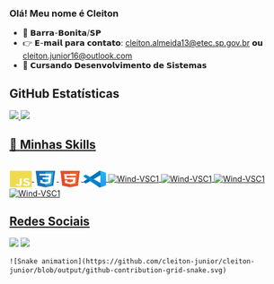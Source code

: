 ### Olá! Meu nome é Cleiton 
- 📍  𝗕𝗮𝗿𝗿𝗮-𝗕𝗼𝗻𝗶𝘁𝗮/𝗦𝗣
- 👉 𝗘-𝗺𝗮𝗶𝗹 𝗽𝗮𝗿𝗮 𝗰𝗼𝗻𝘁𝗮𝘁𝗼: cleiton.almeida13@etec.sp.gov.br 𝗼𝘂 cleiton.junior16@outlook.com
- 🤔 𝗖𝘂𝗿𝘀𝗮𝗻𝗱𝗼 𝗗𝗲𝘀𝗲𝗻𝘃𝗼𝗹𝘃𝗶𝗺𝗲𝗻𝘁𝗼 𝗱𝗲 𝗦𝗶𝘀𝘁𝗲𝗺𝗮𝘀

## **GitHub Estatísticas**

<div align="">
  <a href="https://github.com/cleiton-jr">
     <img height="180em" src="https://github-readme-stats-sigma-five.vercel.app/api/top-langs/?username=Cleiton-Almeida&layout&hide=html&layout=compact=true&theme=dark"/>
  <img height="180em" src="https://github-readme-stats-sigma-five.vercel.app/api?username=Cleiton-Almeida&show_icons=true&theme=dark&include_all_commits=true&count_private=true"/>
</div>
  
  ## 🚀 **Minhas Skills**
  
<div style="display: inline_block"><br>
  <img align="center" alt="Wind-JS" height="30" width="40" src="https://raw.githubusercontent.com/devicons/devicon/master/icons/javascript/javascript-plain.svg">
  <img align="center" alt="Wind-CSS" height="30" width="40" src="https://raw.githubusercontent.com/devicons/devicon/master/icons/css3/css3-original.svg">
  <img align="center" alt="Wind-HTML5" height="30" width="40" src="https://raw.githubusercontent.com/devicons/devicon/master/icons/html5/html5-original.svg">
  <img align="center" alt="Wind-VSC1" height="30" width="40" src="https://raw.githubusercontent.com/devicons/devicon/master/icons/vscode/vscode-original.svg">
  <img align="center" alt="Wind-VSC1" height="30" width="40" src="https://icongr.am/devicon/csharp-original.svg?size=128&color=currentColor">
  <img align="center" alt="Wind-VSC1" height="30" width="40" src="https://icongr.am/devicon/typescript-original.svg?size=131&color=0008ff">
  <img align="center" alt="Wind-VSC1" height="30" width="40" src="https://icongr.am/devicon/ionic-original.svg?size=148&color=006eff">
  <img align="center" alt="Wind-VSC1" height="30" width="40" src="https://icongr.am/devicon/mysql-original.svg?size=148&color=red">
 </div>
           
 ## **Redes Sociais**
       
  <div> 
  <a href="https://www.instagram.com/___junior.__/" target="_blank"><img src="https://img.shields.io/badge/-Instagram-DF0174?style=flat-square&labelColor=DF0174&logo=instagram&logoColor=white" target="_blank"></a>
  <a href="https://www.linkedin.com/in/cleiton-almeida-155b8b237/" target="_blank"><img src="https://img.shields.io/badge/-Linkedin-0e76a8?style=flat-square&logo=Linkedin&logoColor=white target="_blank"></a>
    
    ![Snake animation](https://github.com/cleiton-junior/cleiton-junior/blob/output/github-contribution-grid-snake.svg)
 
</div>
    
    
